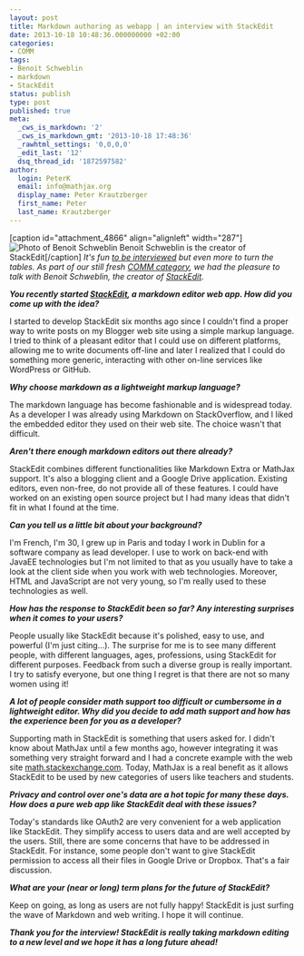 ```yaml
---
layout: post
title: Markdown authoring as webapp | an interview with StackEdit
date: 2013-10-18 10:48:36.000000000 +02:00
categories:
- COMM
tags:
- Benoit Schweblin
- markdown
- StackEdit
status: publish
type: post
published: true
meta:
  _cws_is_markdown: '2'
  _cws_is_markdown_gmt: '2013-10-18 17:48:36'
  _rawhtml_settings: '0,0,0,0'
  _edit_last: '12'
  dsq_thread_id: '1872597582'
author:
  login: PeterK
  email: info@mathjax.org
  display_name: Peter Krautzberger
  first_name: Peter
  last_name: Krautzberger
---
```


[caption id="attachment_4866" align="alignleft" width="287"]![Photo of Benoit Schweblin](assets/247476_173072576083354_2384011_n-287x300.jpg) Benoit Schweblin is the creator of StackEdit[/caption] _It's fun [to be interviewed](http://www.mathjax.org/introducing-comm-interview-at-fidus-writer/) but even more to turn the tables. As part of our still fresh [COMM category](http://www.mathjax.org/category/comm/), we had the pleasure to talk with Benoit Schweblin, the creator of [StackEdit](http://benweet.github.io/stackedit/)._

**_You recently started [StackEdit](http://benweet.github.io/stackedit/), a markdown editor web app. How did you come up with the idea?_**

I started to develop StackEdit six months ago since I couldn't find a proper way to write posts on my Blogger web site using a simple markup language. I tried to think of a pleasant editor that I could use on different platforms, allowing me to write documents off-line and later I realized that I could do something more generic, interacting with other on-line services like WordPress or GitHub.

**_Why choose markdown as a lightweight markup language?_**

The markdown language has become fashionable and is widespread today. As a developer I was already using Markdown on StackOverflow, and I liked the embedded editor they used on their web site. The choice wasn't that difficult.

**_Aren't there enough markdown editors out there already?_**

StackEdit combines different functionalities like Markdown Extra or MathJax support. It's also a blogging client and a Google Drive application. Existing editors, even non-free, do not provide all of these features. I could have worked on an existing open source project but I had many ideas that didn't fit in what I found at the time.

**_Can you tell us a little bit about your background?_**

I'm French, I'm 30, I grew up in Paris and today I work in Dublin for a software company as lead developer. I use to work on back-end with JavaEE technologies but I'm not limited to that as you usually have to take a look at the client side when you work with web technologies. Moreover, HTML and JavaScript are not very young, so I'm really used to these technologies as well.

**_How has the response to StackEdit been so far? Any interesting surprises when it comes to your users?_**

People usually like StackEdit because it's polished, easy to use, and powerful (I'm just citing...). The surprise for me is to see many different people, with different languages, ages, professions, using StackEdit for different purposes. Feedback from such a diverse group is really important. I try to satisfy everyone, but one thing I regret is that there are not so many women using it!

**_A lot of people consider math support too difficult or cumbersome in a lightweight editor. Why did you decide to add math support and how has the experience been for you as a developer?_**

Supporting math in StackEdit is something that users asked for. I didn't know about MathJax until a few months ago, however integrating it was something very straight forward and I had a concrete example with the web site [math.stackexchange.com](http://math.stackexchange.com). Today, MathJax is a real benefit as it allows StackEdit to be used by new categories of users like teachers and students.

**_Privacy and control over one's data are a hot topic for many these days. How does a pure web app like StackEdit deal with these issues?_**

Today's standards like OAuth2 are very convenient for a web application like StackEdit. They simplify access to users data and are well accepted by the users. Still, there are some concerns that have to be addressed in StackEdit. For instance, some people don't want to give StackEdit permission to access all their files in Google Drive or Dropbox. That's a fair discussion.

**_What are your (near or long) term plans for the future of StackEdit?_**

Keep on going, as long as users are not fully happy! StackEdit is just surfing the wave of Markdown and web writing. I hope it will continue.

**_Thank you for the interview! StackEdit is really taking markdown editing to a new level and we hope it has a long future ahead!_**